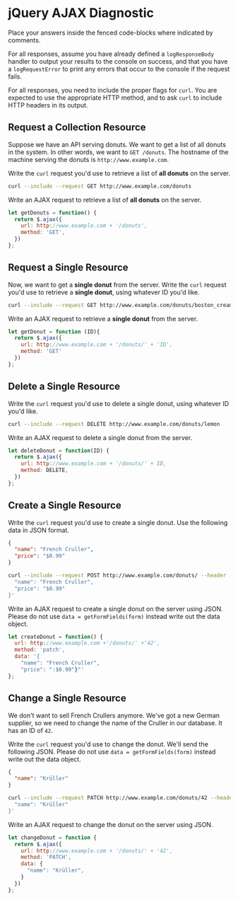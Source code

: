 # jQuery AJAX Diagnostic

Place your answers inside the fenced code-blocks where indicated by comments.

For all responses,  assume you have already defined a `logResponseBody` handler
to output your results to the console on success, and that you have a
`logRequestError` to print any errors that occur to the console if the request
fails.

For all responses, you need to include the proper flags for `curl`. You are
expected to use the appropriate HTTP method, and to ask `curl` to include HTTP
headers in its output.

## Request a Collection Resource

Suppose we have an API serving donuts. We want to get a list of all donuts in
the system. In other words, we want to `GET /donuts`. The hostname of the
machine serving the donuts is `http://www.example.com`.

Write the `curl` request you'd use to retrieve a list of **all donuts** on the
server.

```sh
curl --include --request GET http://www.example.com/donuts
```

Write an AJAX request to retrieve a list of **all donuts** on the server.

```js
let getDonuts = function() {
  return $.ajax({
    url: http://www.example.com + '/donuts',
    method: 'GET',
  })
};
```

## Request a Single Resource

Now, we want to get a **single donut** from the server. Write the `curl` request
you'd use to retrieve a **single donut**, using whatever ID you'd like.

```sh
curl --include --request GET http://www.example.com/donuts/boston_cream
```

Write an AJAX request to retrieve a **single donut** from the server.

```js
let getDonut = function (ID){
  return $.ajax({
    url: http://www.example.com + '/donuts/' + 'ID',
    method: 'GET'
  })
};
```

## Delete a Single Resource

Write the `curl` request you'd use to delete a single donut, using whatever
ID you'd like.

```sh
curl --include --request DELETE http://www.example.com/donuts/lemon
```

Write an AJAX request to delete a single donut from the server.

```js
let deleteDonut = function(ID) {
  return $.ajax({
    url: http://www.example.com + '/donuts/' + ID,
    method: DELETE,
  })
};
```

## Create a Single Resource

Write the `curl` request you'd use to create a single donut. Use the following
data in JSON format.

```json
{
  "name": "French Cruller",
  "price": "$0.99"
}
```

```sh
curl --include --request POST http://www.example.com/donuts/ --header --content-type application/json --data '{
  "name": "French Cruller",
  "price": "$0.99"
}'
```

Write an AJAX request to create a single donut on the server using JSON. Please
do not use `data = getFormFields(form)` instead write out the data object.

```js
let createDonut = function() {
  url: http://www.example.com +'/donuts/' +'42',
  method: 'patch',
  data: '{
    "name": "French Cruller",
    "price": ":$0.99"}"'
};
```

## Change a Single Resource

We don't want to sell French Crullers anymore. We've got a new German supplier,
so we need to change the name of the Cruller in our database. It has an ID of
`42`.

Write the `curl` request you'd use to change the donut. We'll send the following
JSON. Please do not use `data = getFormFields(form)` instead write out the data
object.

```json
{
  "name": "Krüller"
}
```

```sh
curl --include --request PATCH http://www.example.com/donuts/42 --header --content-type application/json --data '{
  "name": "Krüller"
}'
```

Write an AJAX request to change the donut on the server using JSON.

```js
let changeDonut = function {
  return $.ajax({
    url: http://www.example.com + '/donuts/' + '42',
    method: 'PATCH',
    data: {
      "name": "Krüller",
    }
  })
};
```
